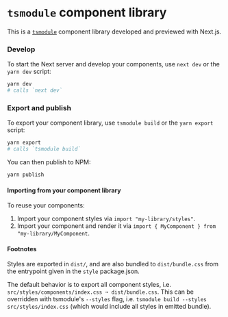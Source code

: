 # `tsmodule` component library

This is a [`tsmodule`](https://github.com/tsmodule/tsmodule) component library
developed and previewed with Next.js.

### Develop

To start the Next server and develop your components, use `next dev` or the
`yarn dev` script:

```bash
yarn dev
# calls `next dev`
```

### Export and publish

To export your component library, use `tsmodule build` or the `yarn export`
script:

```bash
yarn export
# calls `tsmodule build`
```

You can then publish to NPM:

```bash
yarn publish
```

#### Importing from your component library

To reuse your components:

  1. Import your component styles via `import "my-library/styles"`.
  2. Import your component and render it via `import { MyComponent } from
     "my-library/MyComponent`.

#### Footnotes

Styles are exported in `dist/`, and are also bundled to `dist/bundle.css` from
the entrypoint given in the `style` package.json.

The default behavior is to export all component styles, i.e.
`src/styles/components/index.css ➞ dist/bundle.css`.  This can be overridden
with tsmodule's `--styles` flag, i.e. `tsmodule build --styles
src/styles/index.css` (which would include all styles in emitted bundle).